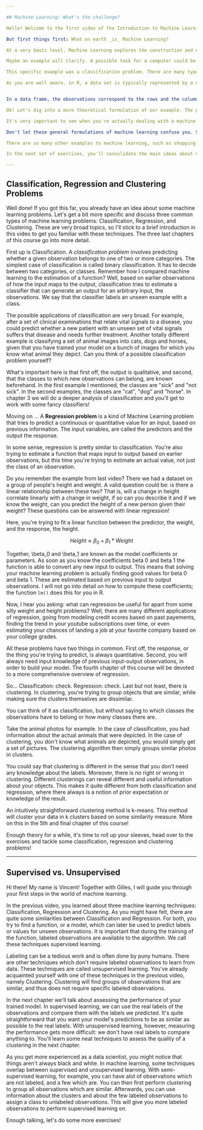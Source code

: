 ```yaml
---

## Machine Learning: What's the challenge?

Hello! Welcome to the first video of the Introduction to Machine Learning course. My name is Gilles, I'm a content creator at DataCamp and in this course, me and my collegue Vincent will explain some general concepts about machine learning. After this course, you'll be able to tell what machine learning is and what it isn't, how to solve some basic machine learning problems and how to think critically about your data and your results.

But first things first: What on earth _is_ Machine Learning?

At a very basic level, Machine Learning explores the construction and usage of algorithms that can learn from data. But when does a machine actually learn? We can say that a machine has the ability to learn if it is able to improve its performance in solving certain tasks when it receives more information. This 'experience' typically comes in the form of observations on how particular instances of a problem were solved before. 

Maybe an example will clarify. A possible task for a computer could be to label squares with a color, based on the square's size and edge. Initially, the computer has no idea how to do this. However, suppose that a number of squares were labeled earlier by humans. For example, a small dotted square was labelled green, a big striped square was said to be yellow, a medium sized square with a normal edge was labeled green as well and lastly a small striped one was labeled yellow. A machine learning algorithm can use these observations, or instances, to do an informed guess about how to label an unseen square. An example could be a medium striped square. The computer can be right or wrong in doing so. 

This specific example was a classification problem. There are many types of machine learning problems; some are related and others are pretty exotic. A concept that keeps popping up is the presence of input knowledge, or simply data. In our example, it was the set of human-labelled squares. In other examples, it can be something totally different. Typically, this data is a data set, containing a number observations that each have a well-defined number of variables, often called features. Each square and its corresponding color is an observation, the features in this case are the size and edge. The color is the label of the square. 

As you are well aware, in R, a data set is typically represented by a data frame. Have a look at this code that builds the `squares` data frame for our example.


In a data frame, the observations correspond to the rows and the columns correspond to the variables. To find out the dimensions of your data set, you can use the `dim()` function: we see that we are dealing with 4 observations, and 3 features. The `str()` function gives a more structured overview of our data, also showing how many observations and variables the data set comprises. Another function you can use to observe your data, is the `summary()` function. This function will also give you information on the distribution of each feature. Of course, data sets are typically much larger than this, but we're only dealing with a toy problem here. 

Ok! Let's dig into a more theoretical formulation of our example. The problem here is labeling a square. This is actually applying some function on the inputs to generate an output. The size and edge variables of a square go in and the label variable, color, comes out. A machine learning algorithm tries to come up with a way of labeling the square, so you're actually trying to estimate the function here. This function, could be estimated based on the previous observations of how the problem was solved. Ideally, the function you're building is generally applicable, and can handle all kinds of reasonable inputs. If we put in the unseen example, the medium striped square, with an unknown label, the function will guess a label for us.

It's very important to see when you're actually dealing with a machine learning problem. When you are simply calculating for example the most occuring color of squares in your data set, or calculating the average size of your squares, you're not doing machine learning. The entire point about machine learning is trying to build a model that can help make predictions about your data or future instances of similar problems. 

Don't let these general formulations of machine learning confuse you. Some very common problems can actually be thought of as machine learning. Do you know about linear regression? You can actually use it to make predictions on your data. Suppose you've got some data about a group of people: their height and their weight. You can use linear regression to make a function which can predict the height of a new person, given their weight. You do this by using the given data about the known height and weight of the first group of people. 

There are so many other examples to machine learning, such as shopping basket analysis, movie recommendation systems, decision-making for self-driving cars and what not. But let's take this step by step. 

In the next set of exercises, you'll consolidate the main ideas about machine learning and take your first gentle steps in this exciting field!

---
```


## Classification, Regression and Clustering Problems

Well done! If you got this far, you already have an idea about some machine learning problems. Let's get a bit more specific and discuss three common types of machine learning problems: Classification, Regression, and Clustering. These are very broad topics, so I'll stick to a brief introduction in this video to get you familiar with these techniques. The three last chapters of this course go into more detail.

First up is Classification. A *classification problem* involves predicting whether a given observation belongs to one of two or more categories. The simplest case of classification is called binary classification. It has to decide between two categories, or classes. Remember how I compared machine learning to the estimation of a function? Well, based on earlier observations of how the input maps to the output, classification tries to estimate a classifier that can generate an output for an arbitrary input, the observations. We say that the classifier labels an unseen example with a class.

The possible applications of classification are very broad. For example, after a set of clinical examinations that relate vital signals to a disease, you could predict whether a new patient with an unseen set of vital signals suffers that disease and needs further treatment. Another totally different example is classifying a set of animal images into cats, dogs and horses, given that you have trained your model on a bunch of images for which you know what animal they depict. Can you think of a possible classification problem yourself? 

What's important here is that first off, the output is qualitative, and second, that the classes to which new observations can belong, are known beforehand. In the first example I mentioned, the classes are "sick" and "not sick". In the second examples, the classes are "cat", "dog" and "horse". In chapter 3 we will do a deeper analysis of classification and you'll get to work with some fancy classifiers!

Moving on ... A  **Regression problem** is a kind of Machine Learning problem that tries to predict a continuous or quantitative value for an input, based on previous information. The input variables, are called the predictors and the output the response.

In some sense, regression is pretty similar to classification. You're also trying to estimate a function that maps input to output based on earlier observations, but this time you're trying to estimate an actual value, not just the class of an observation. 

Do you remember the example from last video? There we had a dataset on a group of people's height and weight. A valid question could be: is there a linear relationship between these two? That is, will a change in height correlate linearly with a change in weight, if so can you describe it and if we know the weight, can you predict the height of a new person given their weight? These questions can be answered with linear regression!

Here, you're trying to fit a linear function between the predictor, the weight, and the response, the height. 

$$ Height \approx \beta_0 + \beta_1*Weight $$

Together, \beta_0 and \beta_1 are known as the model coefficients or parameters. As soon as you know the coefficients beta 0 and beta 1 the function is able to convert any new input to output. This means that solving your machine learning problem is actually finding good values for beta 0 and beta 1. These are estimated based on previous input to output observations. I will not go into detail on how to compute these coefficients; the function `lm()` does this for you in R.

Now, I hear you asking: what can regression be useful for apart from some silly weight and height problems? Well, there are many different applications of regression, going from modeling credit scores based on past payements, finding the trend in your youtube subscriptions over time, or even estimating your chances of landing a job at your favorite company based on your college grades. 

All these problems have two things in common. First off, the response, or the thing you're trying to predict, is always quantitative. Second, you will always need input knowledge of previous input-output observations, in order to build your model. The fourth chapter of this course will be devoted to a more comprehensive overview of regression. 

So... Classification: check. Regression: check. Last but not least, there is clustering. In clustering, you're trying to group objects that are similar, while making sure the clusters themselves are dissimilar.

You can think of it as classification, but without saying to which classes the observations have to belong or how many classes there are.  

Take the animal photos for example. In the case of classification, you had information about the actual animals that were depicted. In the case of clustering, you don't know what animals are depicted, you would simply get a set of pictures. The clustering algorithm then simply groups similar photos in clusters.

You could say that clustering is different in the sense that you don't need any knowledge about the labels. Moreover, there is no right or wrong in clustering. Different clusterings can reveal different and useful information about your objects. This makes it quite different from both classification and regression, where there always is a notion of prior expectation or knowledge of the result. 

An intuitively straightforward clustering method is k-means. This method will cluster your data in k clusters based on some similarity measure.  More on this in the 5th and final chapter of this course!

Enough theory for a while, it's time to roll up your sleeves, head over to the exercises and tackle some classification, regression and clustering problems!

---

## Supervised vs. Unsupervised

Hi there! My name is Vincent! Together with Gilles, I will guide you through your first steps in the world of machine learning. 

In the previous video, you learned about three machine learning techniques: Classification, Regression and Clustering. As you might have felt, there are quite some similarities between Classification and Regression. For both, you try to find a function, or a model, which can later be used to predict labels or values for unseen observations. It is important that during the training of the function, labeled observations are available to the algorithm. We call these techniques supervised learning.

Labeling can be a tedious work and is often done by puny humans. There are other techniques which don't require labeled observations to learn from data. These techniques are called unsupervised learning. You've already acquainted yourself with one of these techniques in the previous video, namely Clustering. Clustering will find groups of observations that are similar, and thus does not require specific labeled observations. 

In the next chapter we'll talk about assessing the performance of your trained model. In supervised learning, we can use the real labels of the observations and compare them with the labels we predicted. It's quite straightforward that you want your model's predictions to be as similar as possible to the real labels. With unsupervised learning, however, measuring the performance gets more difficult: we don't have real labels to compare anything to. You'll learn some neat techniques to assess the quality of a clustering in the next chapter.

As you get more experienced as a data scientist, you might notice that things aren't always black and white. In machine learning, some techniques overlap between supervised and unsupervised learning. With semi-supervised learning, for example, you can have alot of observations which are not labeled, and a few which are. You can then first perform clustering to group all observations which are similar. Afterwards, you can use information about the clusters and about the few labeled observations to assign a class to unlabeled observations. This will give you more labeled observations to perform supervised learning on.

Enough talking, let's do some more exercises!
